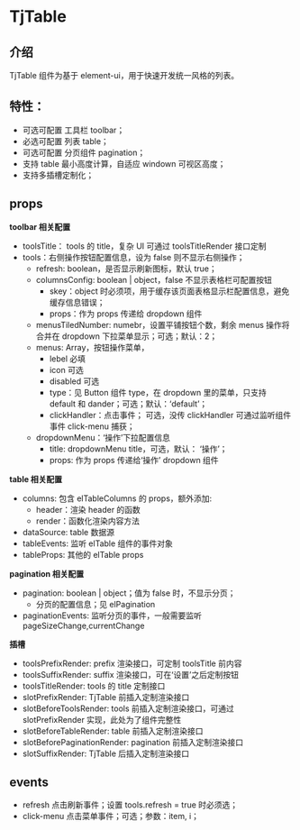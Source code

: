 # TjTable

## 介绍

TjTable 组件为基于 element-ui，用于快速开发统一风格的列表。

## 特性：

- 可选可配置 工具栏 toolbar；
- 必选可配置 列表 table；
- 可选可配置 分页组件 pagination；
- 支持 table 最小高度计算，自适应 windown 可视区高度；
- 支持多插槽定制化；

## props

**toolbar 相关配置**

- toolsTitle： tools 的 title，复杂 UI 可通过 toolsTitleRender 接口定制
- tools：右侧操作按钮配置信息，设为 false 则不显示右侧操作；
  - refresh: boolean，是否显示刷新图标，默认 true；
  - columnsConfig: boolean | object，false 不显示表格栏可配置按钮
    - skey：object 时必须项，用于缓存该页面表格显示栏配置信息，避免缓存信息错误；
    - props：作为 props 传递给 dropdown 组件
  - menusTiledNumber: numebr，设置平铺按钮个数，剩余 menus 操作将合并在 dropdown 下拉菜单显示；可选；默认：2；
  - menus: Array，按钮操作菜单，
    - lebel 必填
    - icon 可选
    - disabled 可选
    - type：见 Button 组件 type，在 dropdown 里的菜单，只支持 default 和 dander；可选；默认：‘default’；
    - clickHandler：点击事件； 可选，没传 clickHandler 可通过监听组件事件 click-menu 捕获；
  - dropdownMenu：‘操作’下拉配置信息
    - title: dropdownMenu title，可选，默认： ‘操作’；
    - props: 作为 props 传递给‘操作’ dropdown 组件

**table 相关配置**

- columns: 包含 elTableColumns 的 props，额外添加:
  - header：渲染 header 的函数
  - render：函数化渲染内容方法
- dataSource: table 数据源
- tableEvents: 监听 elTable 组件的事件对象
- tableProps: 其他的 elTable props

**pagination 相关配置**

- pagination: boolean | object；值为 false 时，不显示分页；
  - 分页的配置信息；见 elPagination
- paginationEvents: 监听分页的事件，一般需要监听 pageSizeChange,currentChange

**插槽**

- toolsPrefixRender: prefix 渲染接口，可定制 toolsTitle 前内容
- toolsSuffixRender: suffix 渲染接口，可在‘设置’之后定制按钮
- toolsTitleRender: tools 的 title 定制接口
- slotPrefixRender: TjTable 前插入定制渲染接口
- slotBeforeToolsRender: tools 前插入定制渲染接口，可通过 slotPrefixRender 实现，此处为了组件完整性
- slotBeforeTableRender: table 前插入定制渲染接口
- slotBeforePaginationRender: pagination 前插入定制渲染接口
- slotSuffixRender: TjTable 后插入定制渲染接口

## events

- refresh 点击刷新事件；设置 tools.refresh = true 时必须选；
- click-menu 点击菜单事件；可选；参数：item, i；
